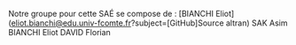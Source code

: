 

Notre groupe pour cette SAÉ se compose de :
   [BIANCHI Eliot](eliot.bianchi@edu.univ-fcomte.fr?subject=[GitHub]Source altran)
    SAK Asim
    BIANCHI Eliot
    DAVID Florian


